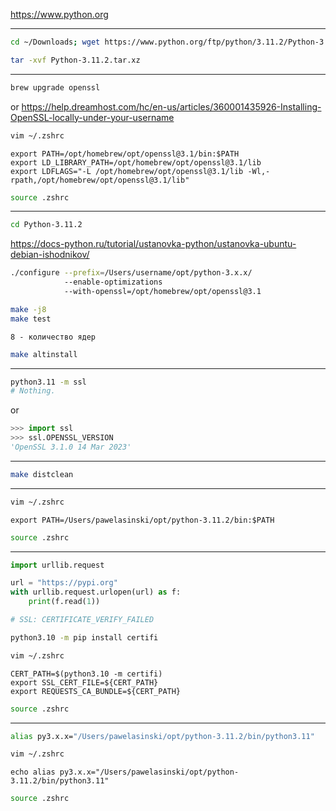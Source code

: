 https://www.python.org

---

```zsh
cd ~/Downloads; wget https://www.python.org/ftp/python/3.11.2/Python-3.11.2.tar.xz
```

```zsh
tar -xvf Python-3.11.2.tar.xz
```

---

```zsh
brew upgrade openssl
```
or
https://help.dreamhost.com/hc/en-us/articles/360001435926-Installing-OpenSSL-locally-under-your-username

```zsh
vim ~/.zshrc
```
```text
export PATH=/opt/homebrew/opt/openssl@3.1/bin:$PATH
export LD_LIBRARY_PATH=/opt/homebrew/opt/openssl@3.1/lib
export LDFLAGS="-L /opt/homebrew/opt/openssl@3.1/lib -Wl,-rpath,/opt/homebrew/opt/openssl@3.1/lib"
```
```zsh
source .zshrc
```

---

```zsh
cd Python-3.11.2
```

https://docs-python.ru/tutorial/ustanovka-python/ustanovka-ubuntu-debian-ishodnikov/

```zsh
./configure --prefix=/Users/username/opt/python-3.x.x/
            --enable-optimizations
            --with-openssl=/opt/homebrew/opt/openssl@3.1
```

```zsh
make -j8
make test
```
	8 - количество ядер

```zsh
make altinstall
```

---

```zsh
python3.11 -m ssl
# Nothing.
```
or
```python
>>> import ssl
>>> ssl.OPENSSL_VERSION
'OpenSSL 3.1.0 14 Mar 2023'
```

---

```zsh
make distclean
```

---

```zsh
vim ~/.zshrc
```
```text
export PATH=/Users/pawelasinski/opt/python-3.11.2/bin:$PATH
```
```zsh
source .zshrc
```

---

```python
import urllib.request

url = "https://pypi.org"
with urllib.request.urlopen(url) as f:
    print(f.read(1))

# SSL: CERTIFICATE_VERIFY_FAILED
```

```zsh
python3.10 -m pip install certifi
```

```zsh
vim ~/.zshrc
```
```text
CERT_PATH=$(python3.10 -m certifi)
export SSL_CERT_FILE=${CERT_PATH}
export REQUESTS_CA_BUNDLE=${CERT_PATH}
```
```zsh
source .zshrc
```

---

```zsh
alias py3.x.x="/Users/pawelasinski/opt/python-3.11.2/bin/python3.11"
```

```zsh
vim ~/.zshrc
```
```text
echo alias py3.x.x="/Users/pawelasinski/opt/python-3.11.2/bin/python3.11"
```
```zsh
source .zshrc
```


